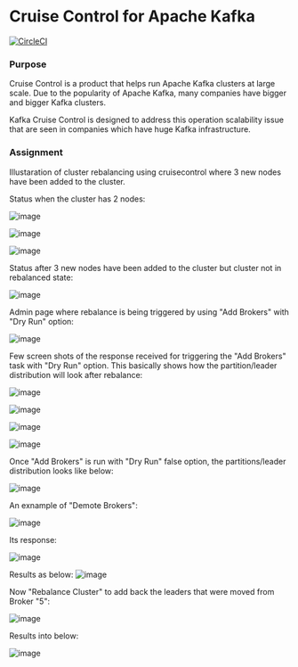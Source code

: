 Cruise Control for Apache Kafka
===================

[![CircleCI](https://circleci.com/gh/linkedin/cruise-control.svg?style=svg)](https://circleci.com/gh/linkedin/cruise-control)

### Purpose ###
  Cruise Control is a product that helps run Apache Kafka clusters at large scale. Due to the popularity of 
  Apache Kafka, many companies have bigger and bigger Kafka clusters.  
  
  Kafka Cruise Control is designed to address this operation scalability issue that are seen in companies which have huge Kafka infrastructure.
  
### Assignment ###
  Illustaration of cluster rebalancing using cruisecontrol where 3 new nodes have been added to the cluster.
  
  Status when the cluster has 2 nodes:
  
 ![image](https://user-images.githubusercontent.com/42265090/111490115-bfd5c480-8760-11eb-81b2-f25a13f99d1f.png)
 
 
 
![image](https://user-images.githubusercontent.com/42265090/111491232-b305a080-8761-11eb-9147-e1ea255756a3.png)



![image](https://user-images.githubusercontent.com/42265090/111491264-b8fb8180-8761-11eb-8456-6a95dd6a6d1b.png)


Status after 3 new nodes have been added to the cluster but cluster not in rebalanced state:

![image](https://user-images.githubusercontent.com/42265090/111491463-e6482f80-8761-11eb-8811-5a35d4dab389.png)


Admin page where rebalance is being triggered by using "Add Brokers" with "Dry Run" option: 

![image](https://user-images.githubusercontent.com/42265090/111491720-1b548200-8762-11eb-8922-aa83f27f2ffa.png)


Few screen shots of the response received for triggering the "Add Brokers" task with "Dry Run" option. This basically shows how the partition/leader distribution will look after rebalance:

![image](https://user-images.githubusercontent.com/42265090/111492455-af264e00-8762-11eb-908a-de138f0fb136.png)


![image](https://user-images.githubusercontent.com/42265090/111492488-b77e8900-8762-11eb-90bf-fb66cdebb4dc.png)


![image](https://user-images.githubusercontent.com/42265090/111492502-bbaaa680-8762-11eb-810b-97b7f79b559d.png)


![image](https://user-images.githubusercontent.com/42265090/111492532-c06f5a80-8762-11eb-9d74-fa3fe9afbc24.png)


Once "Add Brokers" is run with "Dry Run" false option, the partitions/leader distribution looks like below:


![image](https://user-images.githubusercontent.com/42265090/111492776-f90f3400-8762-11eb-8c95-e6c3787a9185.png)


An exnample of "Demote Brokers":

![image](https://user-images.githubusercontent.com/42265090/111492920-1c39e380-8763-11eb-8d84-433929dec04b.png)


Its response:

![image](https://user-images.githubusercontent.com/42265090/111493009-31167700-8763-11eb-8c74-3166d45c0af2.png)

Results as below:
![image](https://user-images.githubusercontent.com/42265090/111493080-3ecbfc80-8763-11eb-9a31-58ef5f1c9c61.png)


Now "Rebalance Cluster" to add back the leaders that were moved from Broker "5":

![image](https://user-images.githubusercontent.com/42265090/111493336-776bd600-8763-11eb-849a-cab14d0e9663.png)


Results into below:

![image](https://user-images.githubusercontent.com/42265090/111493417-881c4c00-8763-11eb-8be3-2e4226d0945c.png)






